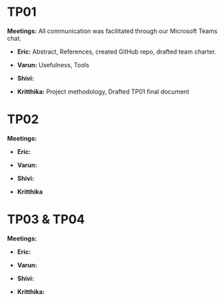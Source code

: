 # TP01
**Meetings:** All communication was facilitated through our Microsoft Teams chat.

 - **Eric:** Abstract, References, created GitHub repo, drafted team charter.
   
 - **Varun:** Usefulness, Tools
   
 - **Shivi:** 
   
 - **Kritthika:** Project methodology, Drafted TP01 final document

# TP02
**Meetings:** 

 - **Eric:** 
   
 - **Varun:** 
   
 - **Shivi:** 
   
 - **Kritthika** 

# TP03 & TP04
**Meetings:** 

 - **Eric:** 
   
 - **Varun:** 
   
 - **Shivi:** 
   
 - **Kritthika:** 
